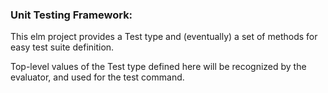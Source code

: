 

### Unit Testing Framework:

This elm project provides a Test type and (eventually) a set of methods for easy test suite definition.

Top-level values of the Test type defined here will be recognized by the evaluator, and used for the test command.